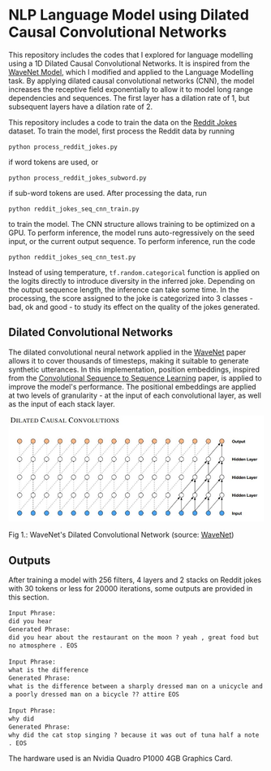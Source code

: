 # NLP Language Model using Dilated Causal Convolutional Networks 
This repository includes the codes that I explored for language modelling using a 1D Dilated Causal Convolutional Networks. It is inspired from the [WaveNet Model](https://deepmind.com/blog/article/wavenet-generative-model-raw-audio), which I modified and applied to the Language Modelling task. By applying dilated causal convolutional networks (CNN), the model increases the receptive field exponentially to allow it to model long range dependencies and sequences. The first layer has a dilation rate of 1, but subsequent layers have a dilation rate of 2. 

This repository includes a code to train the data on the [Reddit Jokes](https://github.com/taivop/joke-dataset) dataset. To train the model, first process the Reddit data by running
```
python process_reddit_jokes.py
```
if word tokens are used, or
```
python process_reddit_jokes_subword.py
```
if sub-word tokens are used. After processing the data, run
```
python reddit_jokes_seq_cnn_train.py
```
to train the model. The CNN structure allows training to be optimized on a GPU. To perform inference, the model runs auto-regressively on the seed input, or the current output sequence. To perform inference, run the code
```
python reddit_jokes_seq_cnn_test.py
```
Instead of using temperature, `tf.random.categorical` function is applied on the logits directly to introduce diversity in the inferred joke. Depending on the output sequence length, the inference can take some time. In the processing, the score assigned to the joke is categorized into 3 classes - bad, ok and good - to study its effect on the quality of the jokes generated.

## Dilated Convolutional Networks
The dilated convolutional neural network applied in the [WaveNet](https://arxiv.org/pdf/1609.03499.pdf) paper allows it to cover thousands of timesteps, making it suitable to generate synthetic utterances. In this implementation, position embeddings, inspired from the [Convolutional Sequence to Sequence Learning](https://arxiv.org/pdf/1705.03122.pdf) paper, is applied to improve the model's performance. The positional embeddings are applied at two levels of granularity - at the input of each convolutional layer, as well as the input of each stack layer.

![WaveNet's Dilated 1D Convolutional Network](WaveNet_Dilated_Convolution.JPG)

Fig 1.: WaveNet's Dilated Convolutional Network (source: [WaveNet](https://arxiv.org/pdf/1609.03499.pdf))

## Outputs
After training a model with 256 filters, 4 layers and 2 stacks on Reddit jokes with 30 tokens or less for 20000 iterations, some outputs are provided in this section.
```
Input Phrase:
did you hear
Generated Phrase:
did you hear about the restaurant on the moon ? yeah , great food but no atmosphere . EOS

Input Phrase:
what is the difference
Generated Phrase:
what is the difference between a sharply dressed man on a unicycle and a poorly dressed man on a bicycle ?? attire EOS

Input Phrase:
why did
Generated Phrase:
why did the cat stop singing ? because it was out of tuna half a note . EOS
```
The hardware used is an Nvidia Quadro P1000 4GB Graphics Card.
